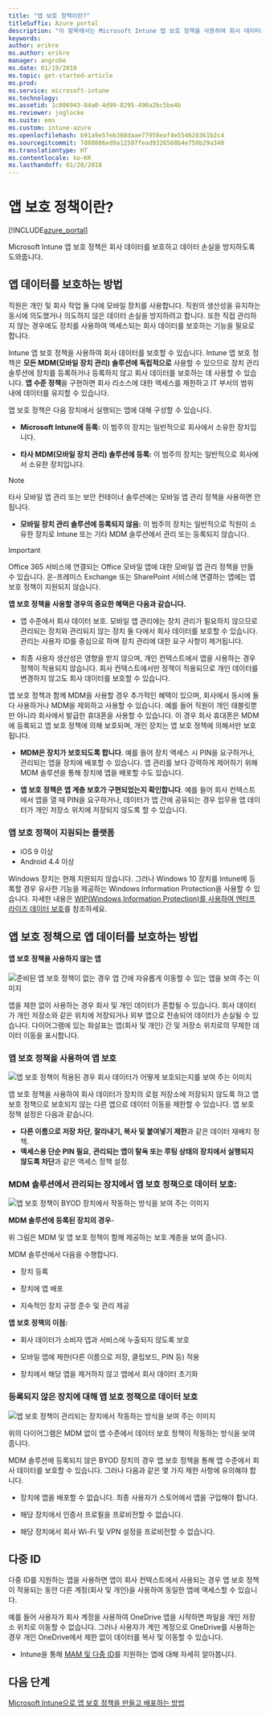 ```yaml
---
title: "앱 보호 정책이란?"
titleSuffix: Azure portal
description: "이 항목에서는 Microsoft Intune 앱 보호 정책을 사용하여 회사 데이터를 보호하는 방법을 알아봅니다.\""
keywords: 
author: erikre
ms.author: erikre
manager: angrobe
ms.date: 01/19/2018
ms.topic: get-started-article
ms.prod: 
ms.service: microsoft-intune
ms.technology: 
ms.assetid: 1c086943-84a0-4d99-8295-490a2bc5be4b
ms.reviewer: joglocke
ms.suite: ems
ms.custom: intune-azure
ms.openlocfilehash: b91a9e57eb368daae77958eaf4e554628361b2c4
ms.sourcegitcommit: 7d80886ed9a12597fead9326568b4e759b29a340
ms.translationtype: HT
ms.contentlocale: ko-KR
ms.lasthandoff: 01/20/2018
---
```

# <a name="what-are-app-protection-policies"></a>앱 보호 정책이란?


[!INCLUDE[azure_portal](./includes/azure_portal.md)]

Microsoft Intune 앱 보호 정책은 회사 데이터를 보호하고 데이터 손실을 방지하도록 도와줍니다.

## <a name="how-you-can-protect-app-data"></a>앱 데이터를 보호하는 방법
직원은 개인 및 회사 작업 둘 다에 모바일 장치를 사용합니다.  직원의 생산성을 유지하는 동시에 의도했거나 의도하지 않은 데이터 손실을 방지하려고 합니다.  또한 직접 관리하지 않는 경우에도 장치를 사용하여 액세스되는 회사 데이터를 보호하는 기능을 필요로 합니다.

Intune 앱 보호 정책을 사용하여 회사 데이터를 보호할 수 있습니다. Intune 앱 보호 정책은 **모든 MDM(모바일 장치 관리) 솔루션에 독립적으로** 사용할 수 있으므로 장치 관리 솔루션에 장치를 등록하거나 등록하지 않고 회사 데이터를 보호하는 데 사용할 수 있습니다. **앱 수준 정책**을 구현하면 회사 리소스에 대한 액세스를 제한하고 IT 부서의 범위 내에 데이터를 유지할 수 있습니다.

앱 보호 정책은 다음 장치에서 실행되는 앱에 대해 구성할 수 있습니다.

- **Microsoft Intune에 등록:** 이 범주의 장치는 일반적으로 회사에서 소유한 장치입니다.

-   **타사 MDM(모바일 장치 관리) 솔루션에 등록:** 이 범주의 장치는 일반적으로 회사에서 소유한 장치입니다.

  > [!NOTE]
  > 타사 모바일 앱 관리 또는 보안 컨테이너 솔루션에는 모바일 앱 관리 정책을 사용하면 안 됩니다.

-   **모바일 장치 관리 솔루션에 등록되지 않음:** 이 범주의 장치는 일반적으로 직원이 소유한 장치로 Intune 또는 기타 MDM 솔루션에서 관리 또는 등록되지 않습니다.

> [!IMPORTANT]
> Office 365 서비스에 연결되는 Office 모바일 앱에 대한 모바일 앱 관리 정책을 만들 수 있습니다. 온-프레미스 Exchange 또는 SharePoint 서비스에 연결하는 앱에는 앱 보호 정책이 지원되지 않습니다.

**앱 보호 정책을 사용할 경우의 중요한 혜택은 다음과 같습니다.**

-   앱 수준에서 회사 데이터 보호.  모바일 앱 관리에는 장치 관리가 필요하지 않으므로 관리되는 장치와 관리되지 않는 장치 둘 다에서 회사 데이터를 보호할 수 있습니다. 관리는 사용자 ID를 중심으로 하며 장치 관리에 대한 요구 사항이 제거됩니다.

-   최종 사용자 생산성은 영향을 받지 않으며, 개인 컨텍스트에서 앱을 사용하는 경우 정책이 적용되지 않습니다.  회사 컨텍스트에서만 정책이 적용되므로 개인 데이터를 변경하지 않고도 회사 데이터를 보호할 수 있습니다.

앱 보호 정책과 함께 MDM을 사용할 경우 추가적인 혜택이 있으며, 회사에서 동시에 둘 다 사용하거나 MDM을 제외하고 사용할 수 있습니다. 예를 들어 직원이 개인 태블릿뿐만 아니라 회사에서 발급한 휴대폰을 사용할 수 있습니다.  이 경우 회사 휴대폰은 MDM에 등록되고 앱 보호 정책에 의해 보호되며, 개인 장치는 앱 보호 정책에 의해서만 보호됩니다.

- **MDM은 장치가 보호되도록 합니다**.  예를 들어 장치 액세스 시 PIN을 요구하거나, 관리되는 앱을 장치에 배포할 수 있습니다. 앱 관리를 보다 강력하게 제어하기 위해 MDM 솔루션을 통해 장치에 앱을 배포할 수도 있습니다.

- **앱 보호 정책은 앱 계층 보호가 구현되었는지 확인합니다**. 예를 들어 회사 컨텍스트에서 앱을 열 때 PIN을 요구하거나, 데이터가 앱 간에 공유되는 경우 업무용 앱 데이터가 개인 저장소 위치에 저장되지 않도록 할 수 있습니다.


### <a name="supported-platforms-for-app-protection-polices"></a>앱 보호 정책이 지원되는 플랫폼
-   iOS 9 이상
-   Android 4.4 이상

Windows 장치는 현재 지원되지 않습니다. 그러나 Windows 10 장치를 Intune에 등록할 경우 유사한 기능을 제공하는 Windows Information Protection을 사용할 수 있습니다. 자세한 내용은 [WIP(Windows Information Protection)를 사용하여 엔터프라이즈 데이터 보호](https://technet.microsoft.com/itpro/windows/keep-secure/protect-enterprise-data-using-wip)를 참조하세요.
##  <a name="how-app-protection-policies-protect-app-data"></a>앱 보호 정책으로 앱 데이터를 보호하는 방법

####  <a name="apps-without-app-protection-policies"></a>앱 보호 정책을 사용하지 않는 앱

![준비된 앱 보호 정책이 없는 경우 앱 간에 자유롭게 이동할 수 있는 앱을 보여 주는 이미지](./media/apps-without-protection-policies.png)

앱을 제한 없이 사용하는 경우 회사 및 개인 데이터가 혼합될 수 있습니다.  회사 데이터가 개인 저장소와 같은 위치에 저장되거나 외부 앱으로 전송되어 데이터가 손실될 수 있습니다. 다이어그램에 있는 화살표는 앱(회사 및 개인) 간 및 저장소 위치로의 무제한 데이터 이동을 표시합니다.

### <a name="data-protection-with-app-protection-policies"></a>앱 보호 정책을 사용하여 앱 보호

![앱 보호 정책이 적용된 경우 회사 데이터가 어떻게 보호되는지를 보여 주는 이미지 ](./media/apps-with-protection-policies.png)


앱 보호 정책을 사용하여 회사 데이터가 장치의 로컬 저장소에 저장되지 않도록 하고 앱 보호 정책으로 보호되지 않는 다른 앱으로 데이터 이동을 제한할 수 있습니다. 앱 보호 정책 설정은 다음과 같습니다.
- **다른 이름으로 저장 차단**, **잘라내기, 복사 및 붙여넣기 제한**과 같은 데이터 재배치 정책.
- **액세스용 단순 PIN 필요**, **관리되는 앱이 탈옥 또는 루팅 상태의 장치에서 실행되지 않도록 차단**과 같은 액세스 정책 설정.

### <a name="data-protection-with-app-protection-policies-on-devices-managed-by-a-mdm-solution"></a>MDM 솔루션에서 관리되는 장치에서 앱 보호 정책으로 데이터 보호:

![앱 보호 정책이 BYOD 장치에서 작동하는 방식을 보여 주는 이미지](./media/app-protection-policies-with-mdm.png)

**MDM 솔루션에 등록된 장치의 경우**-

위 그림은 MDM 및 앱 보호 정책이 함께 제공하는 보호 계층을 보여 줍니다.

MDM 솔루션에서 다음을 수행합니다.

-   장치 등록

-   장치에 앱 배포

-   지속적인 장치 규정 준수 및 관리 제공

**앱 보호 정책의 이점:**

-   회사 데이터가 소비자 앱과 서비스에 누출되지 않도록 보호

-   모바일 앱에 제한(다른 이름으로 저장, 클립보드, PIN 등) 적용

-   장치에서 해당 앱을 제거하지 않고 앱에서 회사 데이터 초기화


### <a name="data-protection-with-app-protection-policies-for-devices-without-enrollment"></a>등록되지 않은 장치에 대해 앱 보호 정책으로 데이터 보호

![앱 보호 정책이 관리되는 장치에서 작동하는 방식을 보여 주는 이미지](./media/app-protection-policies-without-mdm.png)

위의 다이어그램은 MDM 없이 앱 수준에서 데이터 보호 정책이 작동하는 방식을 보여 줍니다.

MDM 솔루션에 등록되지 않은 BYOD 장치의 경우 앱 보호 정책을 통해 앱 수준에서 회사 데이터를 보호할 수 있습니다.
그러나 다음과 같은 몇 가지 제한 사항에 유의해야 합니다.

-   장치에 앱을 배포할 수 없습니다.  최종 사용자가 스토어에서 앱을 구입해야 합니다.

-   해당 장치에서 인증서 프로필을 프로비전할 수 없습니다.

-   해당 장치에서 회사 Wi-Fi 및 VPN 설정을 프로비전할 수 없습니다.


## <a name="multi-identity"></a>다중 ID

다중 ID를 지원하는 앱을 사용하면 앱이 회사 컨텍스트에서 사용되는 경우 앱 보호 정책이 적용되는 동안 다른 계정(회사 및 개인)을 사용하여 동일한 앱에 액세스할 수 있습니다.

예를 들어 사용자가 회사 계정을 사용하여 OneDrive 앱을 시작하면 파일을 개인 저장소 위치로 이동할 수 없습니다. 그러나 사용자가 계인 계정으로 OneDrive를 사용하는 경우 개인 OneDrive에서 제한 없이 데이터를 복사 및 이동할 수 있습니다.

- Intune을 통해 [MAM 및 다중 ID](https://www.microsoft.com/cloud-platform/microsoft-intune-apps)를 지원하는 앱에 대해 자세히 알아봅니다.

##  <a name="next-steps"></a>다음 단계

[Microsoft Intune으로 앱 보호 정책을 만들고 배포하는 방법](app-protection-policies.md)
